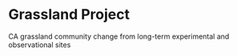 # Grassland Project

CA grassland community change from long-term experimental and observational sites
